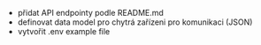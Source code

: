 - přidat  API endpointy podle README.md
- definovat data model pro chytrá zařízeni pro komunikaci (JSON)
- vytvořit .env example file

